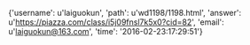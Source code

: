 {'username': u'laiguokun', 'path': u'wd1198/1198.html', 'answer': u'https://piazza.com/class/i5j09fnsl7k5x0?cid=82', 'email': u'laiguokun@163.com', 'time': '2016-02-23:17:29:51'}